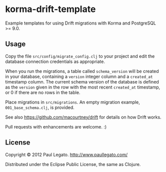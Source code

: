 # korma-drift-template

Example templates for using Drift migrations with Korma and
PostgreSQL >= 9.0.

## Usage
Copy the file `src/config/migrate_config.clj` to your project and edit the
database connection credentials as appropriate.

When you run the migrations, a table called `schema_version` will be
created in your database, containing a `version` integer column and a
`created_at` timestamp column. The current schema version of the
database is defined as the `version` given in the row with the most
recent `created_at` timestamp, or 0 if there are no rows in the
table.

Place migrations in `src/migrations`. An empty migration example,
`001_base_schema.clj`, is provided.

See also https://github.com/macourtney/drift for details on how Drift
works.

Pull requests with enhancements are welcome. :)


## License

Copyright © 2012 Paul Legato. http://www.paullegato.com/

Distributed under the Eclipse Public License, the same as Clojure.
